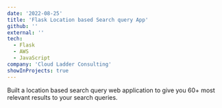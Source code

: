 ```yaml
---
date: '2022-08-25'
title: 'Flask Location based Search query App'
github: ''
external: ''
tech:
  - Flask
  - AWS
  - JavaScript
company: 'Cloud Ladder Consulting'
showInProjects: true
---
```


Built a location based search query web application to give you 60+ most relevant results to your search queries.

